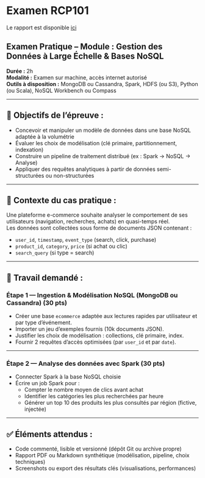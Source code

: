 # Examen RCP101

Le rapport est disponible [ici](./rapport.md)

## Examen Pratique – Module : Gestion des Données à Large Échelle & Bases NoSQL

**Durée :** 2h  
**Modalité :** Examen sur machine, accès internet autorisé  
**Outils à disposition :** MongoDB ou Cassandra, Spark, HDFS (ou S3), Python (ou Scala), NoSQL Workbench ou Compass

---

## 🎯 Objectifs de l’épreuve :

- Concevoir et manipuler un modèle de données dans une base NoSQL adaptée à la volumétrie
- Évaluer les choix de modélisation (clé primaire, partitionnement, indexation)
- Construire un pipeline de traitement distribué (ex : Spark → NoSQL → Analyse)
- Appliquer des requêtes analytiques à partir de données semi-structurées ou non-structurées

---

## 📂 Contexte du cas pratique :

Une plateforme e-commerce souhaite analyser le comportement de ses utilisateurs (navigation, recherches, achats) en quasi-temps réel.  
Les données sont collectées sous forme de documents JSON contenant :

- `user_id`, `timestamp`, `event_type` (search, click, purchase)
- `product_id`, `category`, `price` (si achat ou clic)
- `search_query` (si type = search)

---

## 🧪 Travail demandé :

### Étape 1 — Ingestion & Modélisation NoSQL (MongoDB ou Cassandra) (30 pts)

- Créer une base `ecommerce` adaptée aux lectures rapides par utilisateur et par type d’événement.
- Importer un jeu d’exemples fournis (10k documents JSON).
- Justifier les choix de modélisation : collections, clé primaire, index.
- Fournir 2 requêtes d’accès optimisées (par `user_id` et par `date`).

---

### Étape 2 — Analyse des données avec Spark (30 pts)

- Connecter Spark à la base NoSQL choisie
- Écrire un job Spark pour :
  - Compter le nombre moyen de clics avant achat
  - Identifier les catégories les plus recherchées par heure
  - Générer un top 10 des produits les plus consultés par région (fictive, injectée)

---

## ✅ Éléments attendus :

- Code commenté, lisible et versionné (dépôt Git ou archive propre)
- Rapport PDF ou Markdown synthétique (modélisation, pipeline, choix techniques)
- Screenshots ou export des résultats clés (visualisations, performances)
